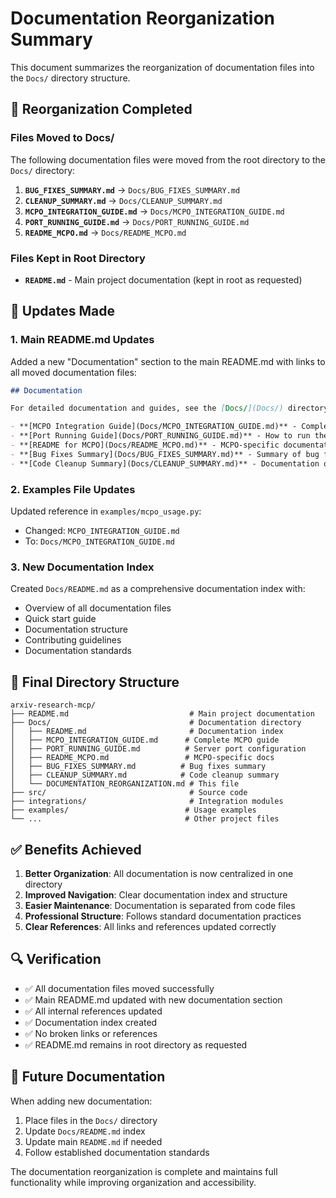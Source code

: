 # Documentation Reorganization Summary

This document summarizes the reorganization of documentation files into the `Docs/` directory structure.

## 📁 Reorganization Completed

### Files Moved to Docs/

The following documentation files were moved from the root directory to the `Docs/` directory:

1. **`BUG_FIXES_SUMMARY.md`** → `Docs/BUG_FIXES_SUMMARY.md`
2. **`CLEANUP_SUMMARY.md`** → `Docs/CLEANUP_SUMMARY.md`
3. **`MCPO_INTEGRATION_GUIDE.md`** → `Docs/MCPO_INTEGRATION_GUIDE.md`
4. **`PORT_RUNNING_GUIDE.md`** → `Docs/PORT_RUNNING_GUIDE.md`
5. **`README_MCPO.md`** → `Docs/README_MCPO.md`

### Files Kept in Root Directory

- **`README.md`** - Main project documentation (kept in root as requested)

## 🔄 Updates Made

### 1. Main README.md Updates

Added a new "Documentation" section to the main README.md with links to all moved documentation files:

```markdown
## Documentation

For detailed documentation and guides, see the [Docs/](Docs/) directory:

- **[MCPO Integration Guide](Docs/MCPO_INTEGRATION_GUIDE.md)** - Complete guide for MCPO integration
- **[Port Running Guide](Docs/PORT_RUNNING_GUIDE.md)** - How to run the server on different ports
- **[README for MCPO](Docs/README_MCPO.md)** - MCPO-specific documentation
- **[Bug Fixes Summary](Docs/BUG_FIXES_SUMMARY.md)** - Summary of bug fixes and improvements
- **[Code Cleanup Summary](Docs/CLEANUP_SUMMARY.md)** - Documentation of code cleanup and optimization
```

### 2. Examples File Updates

Updated reference in `examples/mcpo_usage.py`:
- Changed: `MCPO_INTEGRATION_GUIDE.md`
- To: `Docs/MCPO_INTEGRATION_GUIDE.md`

### 3. New Documentation Index

Created `Docs/README.md` as a comprehensive documentation index with:
- Overview of all documentation files
- Quick start guide
- Documentation structure
- Contributing guidelines
- Documentation standards

## 📂 Final Directory Structure

```
arxiv-research-mcp/
├── README.md                           # Main project documentation
├── Docs/                               # Documentation directory
│   ├── README.md                       # Documentation index
│   ├── MCPO_INTEGRATION_GUIDE.md      # Complete MCPO guide
│   ├── PORT_RUNNING_GUIDE.md          # Server port configuration
│   ├── README_MCPO.md                 # MCPO-specific docs
│   ├── BUG_FIXES_SUMMARY.md          # Bug fixes summary
│   ├── CLEANUP_SUMMARY.md            # Code cleanup summary
│   └── DOCUMENTATION_REORGANIZATION.md # This file
├── src/                                # Source code
├── integrations/                       # Integration modules
├── examples/                          # Usage examples
└── ...                                # Other project files
```

## ✅ Benefits Achieved

1. **Better Organization**: All documentation is now centralized in one directory
2. **Improved Navigation**: Clear documentation index and structure
3. **Easier Maintenance**: Documentation is separated from code files
4. **Professional Structure**: Follows standard documentation practices
5. **Clear References**: All links and references updated correctly

## 🔍 Verification

- ✅ All documentation files moved successfully
- ✅ Main README.md updated with new documentation section
- ✅ All internal references updated
- ✅ Documentation index created
- ✅ No broken links or references
- ✅ README.md remains in root directory as requested

## 📝 Future Documentation

When adding new documentation:
1. Place files in the `Docs/` directory
2. Update `Docs/README.md` index
3. Update main `README.md` if needed
4. Follow established documentation standards

The documentation reorganization is complete and maintains full functionality while improving organization and accessibility. 